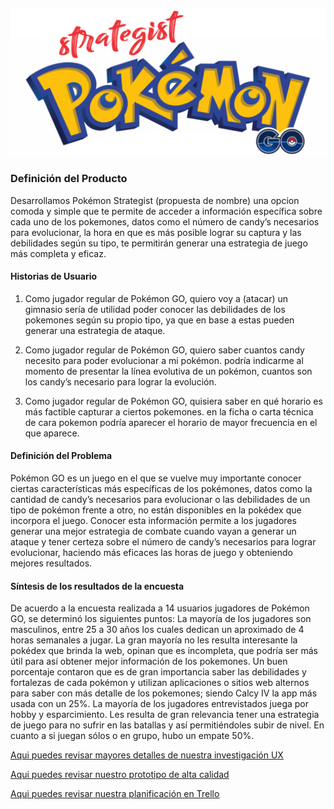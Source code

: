 <p align="center">
<img src="src/img/logo pokemon.png">
</p>

### Definición del Producto
Desarrollamos Pokémon Strategist (propuesta de nombre) una opcion comoda y simple que te permite de acceder a información específica sobre cada uno de los pokemones, datos como el número de candy’s necesarios para evolucionar, la hora en que es más posible lograr su captura y las debilidades según su tipo, te permitirán generar una estrategia de juego más completa y eficaz.

#### Historias de Usuario 

1. Como jugador regular de Pokémon GO, quiero voy a (atacar) un gimnasio 
sería de utilidad poder conocer las debilidades de los pokemones según su propio tipo, ya que en base a estas pueden generar una estrategia de ataque.

2.  Como jugador regular de Pokémon GO, quiero saber cuantos candy necesito para poder evolucionar a mi pokémon.
podría indicarme al momento de presentar la línea evolutiva de un pokémon, cuantos son los candy’s necesario para lograr la evolución.

3. Como jugador regular de Pokémon GO, quisiera saber en qué horario es más factible capturar a ciertos pokemones.
en la ficha o carta técnica de cara pokemon podría aparecer el horario de mayor frecuencia en el que aparece.


#### Definición del Problema

Pokémon GO es un juego en el que se vuelve muy importante conocer ciertas características más específicas de los pokémones, datos como la cantidad de candy’s necesarios para evolucionar o las debilidades de un tipo de pokémon frente a otro, no están disponibles en la pokédex que incorpora el juego. Conocer esta información permite a los jugadores generar una mejor estrategia de combate cuando vayan a generar un ataque y  tener certeza sobre el número de candy’s necesarios para lograr evolucionar, haciendo más eficaces las horas de juego y obteniendo mejores resultados.

#### Síntesis de los resultados de la encuesta 

De  acuerdo a la encuesta realizada a 14 usuarios jugadores de Pokémon GO, se determinó los siguientes puntos:
La mayoría de los jugadores son masculinos, entre 25 a 30 años los cuales dedican un aproximado de 4 horas semanales a jugar.
La gran mayoría no les resulta interesante la pokédex que brinda la web, opinan que es incompleta, que podría ser más útil para así obtener mejor información de los pokemones.
Un buen porcentaje contaron que es de gran importancia saber las debilidades y fortalezas de cada pokémon y utilizan aplicaciones o sitios web alternos para saber con más detalle de los pokemones; siendo Calcy IV la app más usada con un 25%.
La mayoría de los jugadores entrevistados juega por hobby y esparcimiento.
Les resulta de gran relevancia tener una estrategia de juego para no sufrir en las batallas y así permitiéndoles subir de nivel.
En cuanto a si juegan sólos o en grupo, hubo un empate 50%.

[Aqui puedes revisar mayores detalles de nuestra investigación UX](https://drive.google.com/open?id=11u7ZxFe7yMA43Cb8CPaR8D7AJoGw2h5n0X3-jVJIc5Q)


[Aqui puedes revisar nuestro prototipo de alta calidad](https://www.figma.com/file/JnvU0STLoUFQHGe1I4uMSeoJ/POKEMON-strategist?node-id=6%3A0)



[Aqui puedes revisar nuestra planificación en Trello](https://trello.com/b/j5Rkq8ZW)